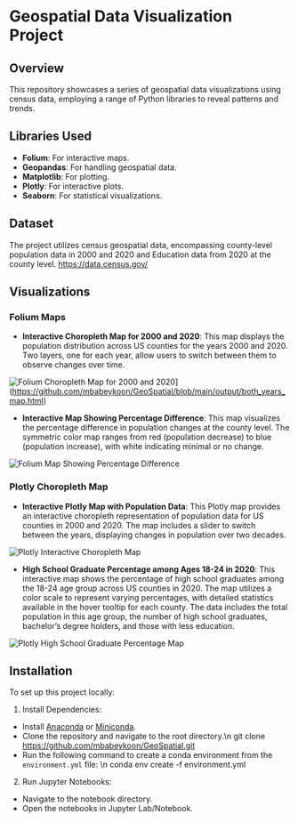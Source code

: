 # Geospatial Data Visualization Project

## Overview
This repository showcases a series of geospatial data visualizations using census data, employing a range of Python libraries to reveal patterns and trends.

## Libraries Used
- **Folium**: For interactive maps.
- **Geopandas**: For handling geospatial data.
- **Matplotlib**: For plotting.
- **Plotly**: For interactive plots.
- **Seaborn**: For statistical visualizations.

## Dataset
The project utilizes census geospatial data, encompassing county-level population data in 2000 and 2020 and Education data from 2020 at the county level.
https://data.census.gov/

## Visualizations

### Folium Maps
- **Interactive Choropleth Map for 2000 and 2020**: This map displays the population distribution across US counties for the years 2000 and 2020. Two layers, one for each year, allow users to switch between them to observe changes over time.

![Folium Choropleth Map for 2000 and 2020]([URL_of_Folium_Choropleth_Map)](https://github.com/mbabeykoon/GeoSpatial/blob/main/output/both_years_map.html)

- **Interactive Map Showing Percentage Difference**: This map visualizes the percentage difference in population changes at the county level. The symmetric color map ranges from red (population decrease) to blue (population increase), with white indicating minimal or no change.

![Folium Map Showing Percentage Difference]([URL_of_Folium_Percentage_Difference_Map](https://github.com/mbabeykoon/GeoSpatial/blob/main/output/Population%20Precent%20difference%202000-2020.jpg))

### Plotly Choropleth Map
- **Interactive Plotly Map with Population Data**: This Plotly map provides an interactive choropleth representation of population data for US counties in 2000 and 2020. The map includes a slider to switch between the years, displaying changes in population over two decades.

![Plotly Interactive Choropleth Map]([URL_of_Plotly_Choropleth_Map](https://github.com/mbabeykoon/GeoSpatial/blob/main/output/Population%20comparision1.jpg))


- **High School Graduate Percentage among Ages 18-24 in 2020**: This interactive map shows the percentage of high school graduates among the 18-24 age group across US counties in 2020. The map utilizes a color scale to represent varying percentages, with detailed statistics available in the hover tooltip for each county. The data includes the total population in this age group, the number of high school graduates, bachelor’s degree holders, and those with less education.

![Plotly High School Graduate Percentage Map]([URL_of_Plotly_Map](https://github.com/mbabeykoon/GeoSpatial/blob/main/output/Highschool%20Graduate%20Precentage%20Map.jpg))



## Installation
To set up this project locally:
1. Install Dependencies:
- Install [Anaconda](https://www.anaconda.com/distribution/) or [Miniconda](https://docs.conda.io/en/latest/miniconda.html).
- Clone the repository and navigate to the root directory.\n
  git clone https://github.com/mbabeykoon/GeoSpatial.git
- Run the following command to create a conda environment from the `environment.yml` file: \n
  conda env create -f environment.yml
2. Run Jupyter Notebooks:
- Navigate to the notebook directory.
- Open the notebooks in Jupyter Lab/Notebook.

